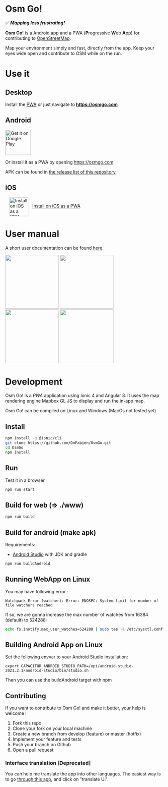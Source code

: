# Osm Go!

✅ ***Mapping less frustrating!***

**Osm Go!** is a Android app and a PWA (**P**rogressive **W**eb **A**pp) for contributing to [OpenStreetMap](https://www.openstreetmap.org).

Map your environment simply and fast, directly from the app. Keep your eyes wide open and contribute to OSM while on the run.

# Use it

## Desktop
Install the [PWA](https://osmgo.com) or just navigate to **https://osmgo.com**

## Android
[<img src="https://play.google.com/intl/en_us/badges/images/generic/en_badge_web_generic.png" alt="Get it on Google Play" height="80">](https://play.google.com/store/apps/details?id=fr.dogeo.osmgo)

Or install it as a PWA by opening https://osmgo.com

APK can be found in [the release list of this repository](https://github.com/DoFabien/OsmGo/releases)

## iOS
[<img style="vertical-align:middle; padding: 0px 13px" src="https://upload.wikimedia.org/wikipedia/commons/thumb/5/52/Safari_browser_logo.svg/60px-Safari_browser_logo.svg.png" alt="Install on iOS as a PWA" height="60">Install on iOS as a PWA</p>](https://osmgo.com)

# User manual
A short user documentation can be found [here](https://dofabien.github.io/OsmGo/).

<img width="170" src="./docs/assets/map-modif.png?raw=true"/> <img width="170" src="./docs/assets/map-ortho.png?raw=true"/> <img width="170" src="./docs/assets/select-primary-tag-velo.png?raw=true"/> <img width="170" src="./docs/assets/fiche.png?raw=true"/>

# Development
Osm Go! is a _PWA_ application using Ionic 4 and Angular 8.
It uses the map rendering engine Mapbox GL JS to display and run the in-app map.

Osm Go! can be compiled on Linux and Windows (MacOs not tested yet)

## Install
```sh
npm install -g @ionic/cli
git clone https://github.com/DoFabien/OsmGo.git
cd OsmGo
npm install
```

## Run
Test it in a browser
```sh
npm run start
```

## Build for web (=> ./www)
```sh
npm run build
```

## Build for android (make apk)
Requirements:
- [Android Studio](https://developer.android.com) with JDK and gradle

```sh
npm run buildAndroid
```

## Running WebApp on Linux
You may have following error :

`Watchpack Error (watcher): Error: ENOSPC: System limit for number of file watchers reached`

If so, we are gonna increase the max number of watches from 16384 (default) to 524288:

```sh
echo fs.inotify.max_user_watches=524288 | sudo tee -a /etc/sysctl.conf && sudo sysctl -p
```

## Building Android App on Linux
Set the following envvar to your Android Studio installation:

`export CAPACITOR_ANDROID_STUDIO_PATH=/opt/android-studio-2021.2.1/android-studio/bin/studio.sh`

Then you can use the buildAndroid target with npm

## Contributing
If you want to contribute to Osm Go! and make it better, your help is welcome !

 1. Fork this repo
 2. Clone your fork on your local machine
 3. Create a new branch from develop (feature) or master (hotfix)
 4. Implement your feature and tests
 5. Push your branch on Github
 6. Open a pull request

### Interface translation [Deprecated]
You can help me translate the app into other languages.
The easiest way is to go [through this app](https://admin.osmgo.com/), and click on "translate Ui".